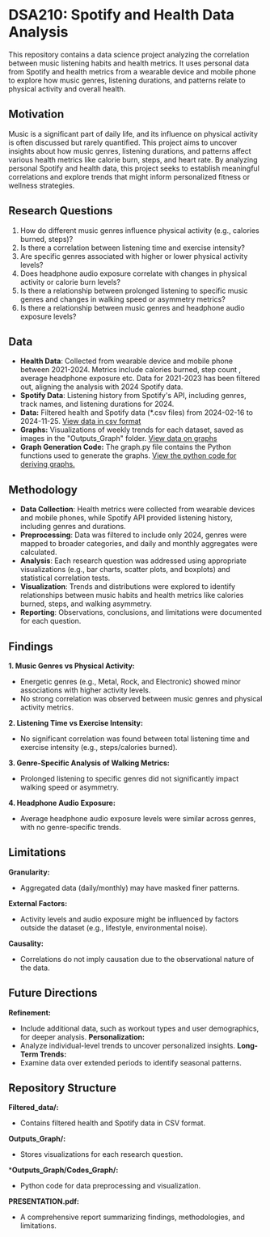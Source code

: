 # DSA210: Spotify and Health Data Analysis

This repository contains a data science project analyzing the correlation between music listening habits and health metrics. It uses personal data from Spotify and health metrics from a wearable device and mobile phone to explore how music genres, listening durations, and patterns relate to physical activity and overall health.

## **Motivation**

Music is a significant part of daily life, and its influence on physical activity is often discussed but rarely quantified. This project aims to uncover insights about how music genres, listening durations, and patterns affect various health metrics like calorie burn, steps, and heart rate. By analyzing personal Spotify and health data, this project seeks to establish meaningful correlations and explore trends that might inform personalized fitness or wellness strategies.

## **Research Questions**
1. How do different music genres influence physical activity (e.g., calories burned, steps)?
2. Is there a correlation between listening time and exercise intensity?
3. Are specific genres associated with higher or lower physical activity levels?
4. Does headphone audio exposure correlate with changes in physical activity or calorie burn levels?
5. Is there a relationship between prolonged listening to specific music genres and changes in walking speed or asymmetry metrics?
6. Is there a relationship between music genres and headphone audio exposure levels?

## **Data**
- **Health Data**: Collected from wearable device and mobile phone between 2021-2024. Metrics include calories burned, step count , average headphone exposure etc. Data for 2021-2023 has been filtered out, aligning the analysis with 2024 Spotify data.
- **Spotify Data**: Listening history from Spotify's API, including genres, track names, and listening durations for 2024.
- **Data:** Filtered health and Spotify data (*.csv files) from 2024-02-16 to 2024-11-25. [View data in csv format](./Filtered_data)
- **Graphs:** Visualizations of weekly trends for each dataset, saved as images in the "Outputs_Graph" folder. [View data on graphs](./Filtered_data/Outputs_Graph)
- **Graph Generation Code:** The graph.py file contains the Python functions used to generate the graphs. [View the python code for deriving graphs.](./Filtered_data/graph_functions.py)

## **Methodology**
- **Data Collection**: Health metrics were collected from wearable devices and mobile phones, while Spotify API provided listening history, including genres and durations.
- **Preprocessing**: Data was filtered to include only 2024, genres were mapped to broader categories, and daily and monthly aggregates were calculated.
- **Analysis**: Each research question was addressed using appropriate visualizations (e.g., bar charts, scatter plots, and boxplots) and statistical correlation tests.
- **Visualization**: Trends and distributions were explored to identify relationships between music habits and health metrics like calories burned, steps, and walking asymmetry.
- **Reporting**: Observations, conclusions, and limitations were documented for each question.

## **Findings**
**1. Music Genres vs Physical Activity:**
- Energetic genres (e.g., Metal, Rock, and Electronic) showed minor associations with higher activity levels.
- No strong correlation was observed between music genres and physical activity metrics.

**2. Listening Time vs Exercise Intensity:**
- No significant correlation was found between total listening time and exercise intensity (e.g., steps/calories burned).

**3. Genre-Specific Analysis of Walking Metrics:**
- Prolonged listening to specific genres did not significantly impact walking speed or asymmetry.

**4. Headphone Audio Exposure:**
- Average headphone audio exposure levels were similar across genres, with no genre-specific trends.


## **Limitations**
**Granularity:**
- Aggregated data (daily/monthly) may have masked finer patterns.

**External Factors:**
- Activity levels and audio exposure might be influenced by factors outside the dataset (e.g., lifestyle, environmental noise).

**Causality:**
- Correlations do not imply causation due to the observational nature of the data.

## **Future Directions**
**Refinement:**
- Include additional data, such as workout types and user demographics, for deeper analysis.
**Personalization:**
- Analyze individual-level trends to uncover personalized insights.
**Long-Term Trends:**
- Examine data over extended periods to identify seasonal patterns.

## **Repository Structure**
**Filtered_data/:**
- Contains filtered health and Spotify data in CSV format.

**Outputs_Graph/:**
- Stores visualizations for each research question.

***Outputs_Graph/Codes_Graph/:**
- Python code for data preprocessing and visualization.

**PRESENTATION.pdf:**
- A comprehensive report summarizing findings, methodologies, and limitations.
